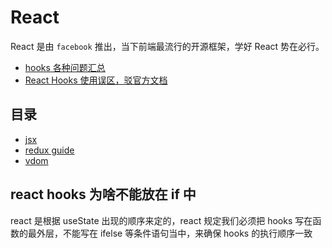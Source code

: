 # React

React 是由 `facebook` 推出，当下前端最流行的开源框架，学好 React 势在必行。

- [hooks 各种问题汇总](https://overreacted.io/zh-hans/a-complete-guide-to-useeffect/)
- [React Hooks 使用误区，驳官方文档](https://mp.weixin.qq.com/s/DLN9jjkAhJSJHksos_t43A)

## 目录

- [jsx](jsx.md)
- [redux guide](reduxguide.md)
- [vdom](vdom.md)

## react hooks 为啥不能放在 if 中

react 是根据 useState 出现的顺序来定的，react 规定我们必须把 hooks 写在函数的最外层，不能写在 ifelse 等条件语句当中，来确保 hooks 的执行顺序一致
